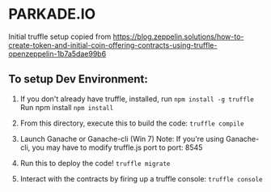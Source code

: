 # PARKADE.IO

Initial truffle setup copied from https://blog.zeppelin.solutions/how-to-create-token-and-initial-coin-offering-contracts-using-truffle-openzeppelin-1b7a5dae99b6

## To setup Dev Environment:
1. If you don't already have truffle, installed, run
``` npm install -g truffle ```
Run npm install
``` npm install ```

2. From this directory, execute this to build the code:
``` truffle compile ```

3. Launch Ganache or Ganache-cli (Win 7)
Note: If you're using Ganache-cli, you may have to modify truffle.js port to port: 8545

4. Run this to deploy the code!
``` truffle migrate ```

5. Interact with the contracts by firing up a truffle console:
``` truffle console ```